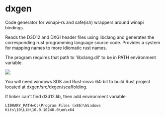 dxgen
=====

Code generator for winapi-rs and safe(ish) wrappers around winapi bindings.

Reads the D3D12 and DXGI header files using libclang and generates the corresponding rust programming language source code. Provides a system for mapping names to more idiomatic rust names.

The program requires that path to 'libclang.dll' to be in PATH environment variable.

![](http://i.imgur.com/0dofwl6.png)

You will need windows SDK and Rust-msvc 64-bit to build Rust project located at dxgen/src/dxgen/scaffolding. 

If linker can't find d3d12.lib, then add environment variable

    LIBRARY_PATH=C:\Program Files (x86)\Windows Kits\10\Lib\10.0.10240.0\um\x64
